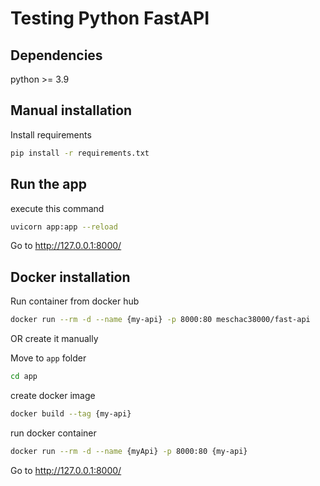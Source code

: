 # Testing Python FastAPI

## Dependencies
python >= 3.9

## Manual installation

Install requirements
```bash
pip install -r requirements.txt
```
## Run the app
execute this command
```bash
uvicorn app:app --reload
```
Go to http://127.0.0.1:8000/


## Docker installation

Run container from docker hub

```bash
docker run --rm -d --name {my-api} -p 8000:80 meschac38000/fast-api
```

OR create it manually

Move to ```app``` folder
```bash
cd app
```

create docker image
```bash
docker build --tag {my-api}
```

run docker container
```bash
docker run --rm -d --name {myApi} -p 8000:80 {my-api}
```

Go to http://127.0.0.1:8000/
